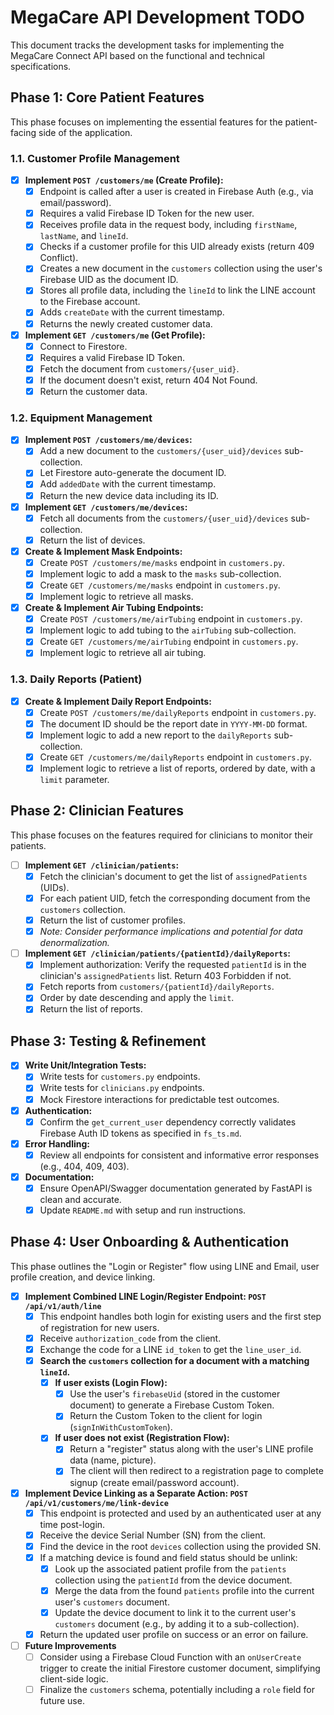 # MegaCare API Development TODO

This document tracks the development tasks for implementing the MegaCare Connect API based on the functional and technical specifications.
## Phase 1: Core Patient Features

This phase focuses on implementing the essential features for the patient-facing side of the application.

### 1.1. Customer Profile Management
- [x] **Implement `POST /customers/me` (Create Profile):**
  - [x] Endpoint is called after a user is created in Firebase Auth (e.g., via email/password).
  - [x] Requires a valid Firebase ID Token for the new user.
  - [x] Receives profile data in the request body, including `firstName`, `lastName`, and `lineId`.
  - [x] Checks if a customer profile for this UID already exists (return 409 Conflict).
  - [x] Creates a new document in the `customers` collection using the user's Firebase UID as the document ID.
  - [x] Stores all profile data, including the `lineId` to link the LINE account to the Firebase account.
  - [x] Adds `createDate` with the current timestamp.
  - [x] Returns the newly created customer data.
- [x] **Implement `GET /customers/me` (Get Profile):**
  - [x] Connect to Firestore.
  - [x] Requires a valid Firebase ID Token.
  - [x] Fetch the document from `customers/{user_uid}`.
  - [x] If the document doesn't exist, return 404 Not Found.
  - [x] Return the customer data.

### 1.2. Equipment Management
- [x] **Implement `POST /customers/me/devices`:**
  - [x] Add a new document to the `customers/{user_uid}/devices` sub-collection.
  - [x] Let Firestore auto-generate the document ID.
  - [x] Add `addedDate` with the current timestamp.
  - [x] Return the new device data including its ID.
- [x] **Implement `GET /customers/me/devices`:**
  - [x] Fetch all documents from the `customers/{user_uid}/devices` sub-collection.
  - [x] Return the list of devices.
- [x] **Create & Implement Mask Endpoints:**
  - [x] Create `POST /customers/me/masks` endpoint in `customers.py`.
  - [x] Implement logic to add a mask to the `masks` sub-collection.
  - [x] Create `GET /customers/me/masks` endpoint in `customers.py`.
  - [x] Implement logic to retrieve all masks.
- [x] **Create & Implement Air Tubing Endpoints:**
  - [x] Create `POST /customers/me/airTubing` endpoint in `customers.py`.
  - [x] Implement logic to add tubing to the `airTubing` sub-collection.
  - [x] Create `GET /customers/me/airTubing` endpoint in `customers.py`.
  - [x] Implement logic to retrieve all air tubing.

### 1.3. Daily Reports (Patient)
- [x] **Create & Implement Daily Report Endpoints:**
  - [x] Create `POST /customers/me/dailyReports` endpoint in `customers.py`.
  - [x] The document ID should be the report date in `YYYY-MM-DD` format.
  - [x] Implement logic to add a new report to the `dailyReports` sub-collection.
  - [x] Create `GET /customers/me/dailyReports` endpoint in `customers.py`.
  - [x] Implement logic to retrieve a list of reports, ordered by date, with a `limit` parameter.

## Phase 2: Clinician Features

This phase focuses on the features required for clinicians to monitor their patients.

- [ ] **Implement `GET /clinician/patients`:**
  - [x] Fetch the clinician's document to get the list of `assignedPatients` (UIDs).
  - [x] For each patient UID, fetch the corresponding document from the `customers` collection.
  - [x] Return the list of customer profiles.
  - [x] *Note: Consider performance implications and potential for data denormalization.*
- [ ] **Implement `GET /clinician/patients/{patientId}/dailyReports`:**
  - [x] Implement authorization: Verify the requested `patientId` is in the clinician's `assignedPatients` list. Return 403 Forbidden if not.
  - [x] Fetch reports from `customers/{patientId}/dailyReports`.
  - [x] Order by date descending and apply the `limit`.
  - [x] Return the list of reports.

## Phase 3: Testing & Refinement

- [x] **Write Unit/Integration Tests:**
  - [x] Write tests for `customers.py` endpoints.
  - [x] Write tests for `clinicians.py` endpoints.
  - [x] Mock Firestore interactions for predictable test outcomes.
- [x] **Authentication:**
  - [x] Confirm the `get_current_user` dependency correctly validates Firebase Auth ID tokens as specified in `fs_ts.md`.
- [x] **Error Handling:**
  - [x] Review all endpoints for consistent and informative error responses (e.g., 404, 409, 403).
- [x] **Documentation:**
  - [x] Ensure OpenAPI/Swagger documentation generated by FastAPI is clean and accurate.
  - [x] Update `README.md` with setup and run instructions.

## Phase 4: User Onboarding & Authentication

This phase outlines the "Login or Register" flow using LINE and Email, user profile creation, and device linking.

- [x] **Implement Combined LINE Login/Register Endpoint: `POST /api/v1/auth/line`**
  - [x] This endpoint handles both login for existing users and the first step of registration for new users.
  - [x] Receive `authorization_code` from the client.
  - [x] Exchange the code for a LINE `id_token` to get the `line_user_id`.
  - [x] **Search the `customers` collection for a document with a matching `lineId`.**
    - [x] **If user exists (Login Flow):**
      - [x] Use the user's `firebaseUid` (stored in the customer document) to generate a Firebase Custom Token.
      - [x] Return the Custom Token to the client for login (`signInWithCustomToken`).
    - [x] **If user does not exist (Registration Flow):**
      - [x] Return a "register" status along with the user's LINE profile data (name, picture).
      - [x] The client will then redirect to a registration page to complete signup (create email/password account).

- [x] **Implement Device Linking as a Separate Action: `POST /api/v1/customers/me/link-device`**
  - [x] This endpoint is protected and used by an authenticated user at any time post-login.
  - [x] Receive the device Serial Number (SN) from the client.
  - [x] Find the device in the root `devices` collection using the provided SN.
  - [x] If a matching device is found and field status should be unlink:
    - [x] Look up the associated patient profile from the `patients` collection using the `patientId` from the device document.
    - [x] Merge the data from the found `patients` profile into the current user's `customers` document.
    - [x] Update the device document to link it to the current user's `customers` document (e.g., by adding it to a sub-collection).
  - [x] Return the updated user profile on success or an error on failure.

- [ ] **Future Improvements**
  - [ ] Consider using a Firebase Cloud Function with an `onUserCreate` trigger to create the initial Firestore customer document, simplifying client-side logic.
  - [ ] Finalize the `customers` schema, potentially including a `role` field for future use.